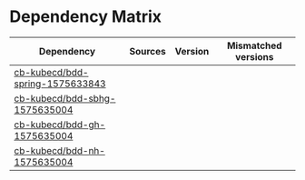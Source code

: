 # Dependency Matrix

Dependency | Sources | Version | Mismatched versions
---------- | ------- | ------- | -------------------
[cb-kubecd/bdd-spring-1575633843](https://github.com/cb-kubecd/bdd-spring-1575633843.git) |  | []() | 
[cb-kubecd/bdd-sbhg-1575635004](https://github.com/cb-kubecd/bdd-sbhg-1575635004.git) |  | []() | 
[cb-kubecd/bdd-gh-1575635004](https://github.com/cb-kubecd/bdd-gh-1575635004.git) |  | []() | 
[cb-kubecd/bdd-nh-1575635004](https://github.com/cb-kubecd/bdd-nh-1575635004.git) |  | []() | 
